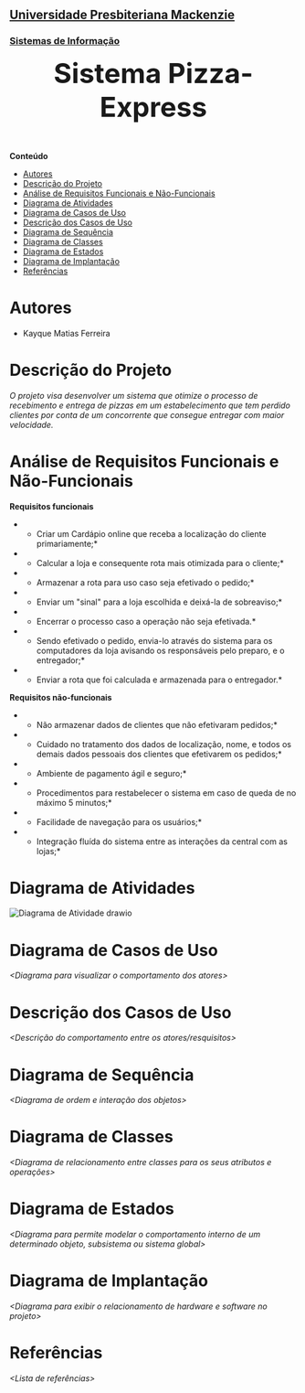 <h2><a href= "https://www.mackenzie.br">Universidade Presbiteriana Mackenzie</a></h2>
<h3><a href= "https://www.mackenzie.br/graduacao/sao-paulo-higienopolis/sistemas-de-informacao">Sistemas de Informação</a></h3>


<font size="+12"><center>
**Sistema Pizza-Express**
</center></font>

**Conteúdo**

- [Autores](#autores)
- [Descrição do Projeto](#descrição-do-projeto)
- [Análise de Requisitos Funcionais e Não-Funcionais](#análise-de-requisitos-funcionais-e-não-funcionais)
- [Diagrama de Atividades](#diagrama-de-atividades)
- [Diagrama de Casos de Uso](#diagrama-de-casos-de-uso)
- [Descrição dos Casos de Uso](#descrição-dos-casos-de-uso)
- [Diagrama de Sequência](#diagrama-de-sequência)
- [Diagrama de Classes](#diagrama-de-classes)
- [Diagrama de Estados](#diagrama-de-estados)
- [Diagrama de Implantação](#diagrama-de-implantação)
- [Referências](#referências)


# Autores

* Kayque Matias Ferreira



# Descrição do Projeto

*O projeto visa desenvolver um sistema que otimize o processo de recebimento e entrega de pizzas em um estabelecimento que tem perdido clientes por conta de um concorrente que consegue entregar com maior velocidade.*

# Análise de Requisitos Funcionais e Não-Funcionais


**Requisitos funcionais**
- * Criar um Cardápio online que receba a localização do cliente primariamente;*
- * Calcular a loja e consequente rota mais otimizada para o cliente;*
- * Armazenar a rota para uso caso seja efetivado o pedido;*
- * Enviar um "sinal" para a loja escolhida e deixá-la de sobreaviso;*
- * Encerrar o processo caso a operação não seja efetivada.*
- * Sendo efetivado o pedido, envia-lo através do sistema para os computadores da loja avisando os responsáveis pelo preparo, e o entregador;*
- * Enviar a rota que foi calculada e armazenada para o entregador.*

**Requisitos não-funcionais**
- * Não armazenar dados de clientes que não efetivaram pedidos;*
- * Cuidado no tratamento dos dados de localização, nome, e todos os demais dados pessoais dos clientes que efetivarem os pedidos;*
- * Ambiente de pagamento ágil e seguro;*
- * Procedimentos para restabelecer o sistema em caso de queda de no máximo 5
minutos;*
- * Facilidade de navegação para os usuários;*
- * Integração fluída do sistema entre as interações da central com as lojas;*

# Diagrama de Atividades

![Diagrama de Atividade drawio](https://github.com/user-attachments/assets/68f48b1e-4646-4c46-a5bc-e4ab8611d512)

# Diagrama de Casos de Uso

*&lt;Diagrama para visualizar o comportamento dos atores&gt;*

# Descrição dos Casos de Uso

*&lt;Descrição do comportamento entre os atores/resquisitos&gt;*

# Diagrama de Sequência

*&lt;Diagrama de ordem e interação dos objetos&gt;*

# Diagrama de Classes

*&lt;Diagrama de relacionamento entre classes para os seus atributos e operações&gt;*

# Diagrama de Estados

*&lt;Diagrama para permite modelar o comportamento interno de um determinado objeto, subsistema ou sistema global&gt;*

# Diagrama de Implantação

*&lt;Diagrama para exibir o relacionamento de hardware e software no projeto&gt;*

# Referências

*&lt;Lista de referências&gt;*
